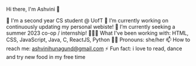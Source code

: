 Hi there, I'm Ashvini 👋

🏫 I'm a second year CS student @ UofT
🔭 I’m currently working on continuously updating my personal webiste!
🌱 I’m currently seeking a summer 2023 co-op / internship!
👩🏽‍💻 What I've been working with: HTML, CSS, JavaScript, Java, C, ReactJS, Python
👧🏽 Pronouns: she/her
📫 How to reach me: ashvinihunagund@gmail.com
⚡ Fun fact: i love to read, dance and try new food in my free time

  

